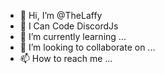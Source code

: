 - 👋 Hi, I’m @TheLaffy
- 👀 I Can Code DiscordJs
- 🌱 I’m currently learning ...
- 💞️ I’m looking to collaborate on ...
- 📫 How to reach me ...
